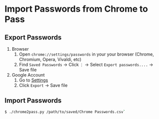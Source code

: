 # Import Passwords from Chrome to Pass

## Export Passwords

1. Browser
   1. Open `chrome://settings/passwords` in your your browser (Chrome, Chromium, Opera, Vivaldi, etc)
   1. Find `Saved Passwords` -> Click `⋮` -> Select `Export passwords....` -> Save file
2. Google Account
   1. Go to [Settings](https://passwords.google.com/options?ep=1)
   1. Click `Export` -> Save file

## Import Passwords

```bash
$ ./chrome2pass.py /path/to/saved/Chrome Passwords.csv`
```

